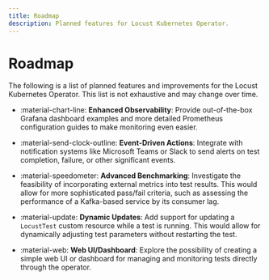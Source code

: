 ```yaml
---
title: Roadmap  
description: Planned features for Locust Kubernetes Operator.
---
```


# Roadmap

The following is a list of planned features and improvements for the Locust Kubernetes Operator. This list is not exhaustive and may change over time.

-   :material-chart-line: **Enhanced Observability**: Provide out-of-the-box Grafana dashboard examples and more detailed Prometheus configuration guides to make monitoring even easier.

-   :material-send-clock-outline: **Event-Driven Actions**: Integrate with notification systems like Microsoft Teams or Slack to send alerts on test completion, failure, or other significant events.

-   :material-speedometer: **Advanced Benchmarking**: Investigate the feasibility of incorporating external metrics into test results. This would allow for more sophisticated pass/fail criteria, such as assessing the performance of a Kafka-based service by its consumer lag.

-   :material-update: **Dynamic Updates**: Add support for updating a `LocustTest` custom resource while a test is running. This would allow for dynamically adjusting test parameters without restarting the test.

-   :material-web: **Web UI/Dashboard**: Explore the possibility of creating a simple web UI or dashboard for managing and monitoring tests directly through the operator.
